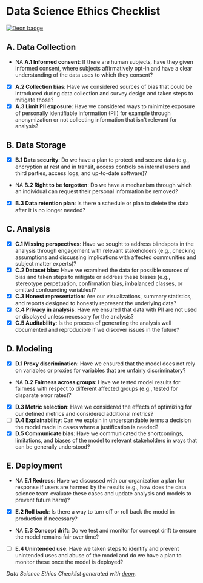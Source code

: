 # Data Science Ethics Checklist

[![Deon badge](https://img.shields.io/badge/ethics%20checklist-deon-brightgreen.svg?style=popout-square)](http://deon.drivendata.org/)

## A. Data Collection
 - NA **A.1 Informed consent**: If there are human subjects, have they given informed consent, where subjects affirmatively opt-in and have a clear understanding of the data uses to which they consent?
 - [x] **A.2 Collection bias**: Have we considered sources of bias that could be introduced during data collection and survey design and taken steps to mitigate those?
 - [x] **A.3 Limit PII exposure**: Have we considered ways to minimize exposure of personally identifiable information (PII) for example through anonymization or not collecting information that isn't relevant for analysis?

## B. Data Storage
 - [x] **B.1 Data security**: Do we have a plan to protect and secure data (e.g., encryption at rest and in transit, access controls on internal users and third parties, access logs, and up-to-date software)?
 - NA **B.2 Right to be forgotten**: Do we have a mechanism through which an individual can request their personal information be removed?
 - [x] **B.3 Data retention plan**: Is there a schedule or plan to delete the data after it is no longer needed?

## C. Analysis
 - [x] **C.1 Missing perspectives**: Have we sought to address blindspots in the analysis through engagement with relevant stakeholders (e.g., checking assumptions and discussing implications with affected communities and subject matter experts)?
 - [x] **C.2 Dataset bias**: Have we examined the data for possible sources of bias and taken steps to mitigate or address these biases (e.g., stereotype perpetuation, confirmation bias, imbalanced classes, or omitted confounding variables)?
 - [x] **C.3 Honest representation**: Are our visualizations, summary statistics, and reports designed to honestly represent the underlying data?
 - [x] **C.4 Privacy in analysis**: Have we ensured that data with PII are not used or displayed unless necessary for the analysis?
 - [x] **C.5 Auditability**: Is the process of generating the analysis well documented and reproducible if we discover issues in the future?

## D. Modeling
 - [x] **D.1 Proxy discrimination**: Have we ensured that the model does not rely on variables or proxies for variables that are unfairly discriminatory?
 - NA **D.2 Fairness across groups**: Have we tested model results for fairness with respect to different affected groups (e.g., tested for disparate error rates)?
 - [x] **D.3 Metric selection**: Have we considered the effects of optimizing for our defined metrics and considered additional metrics?
 - [ ] **D.4 Explainability**: Can we explain in understandable terms a decision the model made in cases where a justification is needed?
 - [x] **D.5 Communicate bias**: Have we communicated the shortcomings, limitations, and biases of the model to relevant stakeholders in ways that can be generally understood?

## E. Deployment
 - NA **E.1 Redress**: Have we discussed with our organization a plan for response if users are harmed by the results (e.g., how does the data science team evaluate these cases and update analysis and models to prevent future harm)?
 - [x] **E.2 Roll back**: Is there a way to turn off or roll back the model in production if necessary?
 - NA **E.3 Concept drift**: Do we test and monitor for concept drift to ensure the model remains fair over time?
 - [ ] **E.4 Unintended use**: Have we taken steps to identify and prevent unintended uses and abuse of the model and do we have a plan to monitor these once the model is deployed?

*Data Science Ethics Checklist generated with [deon](http://deon.drivendata.org).*